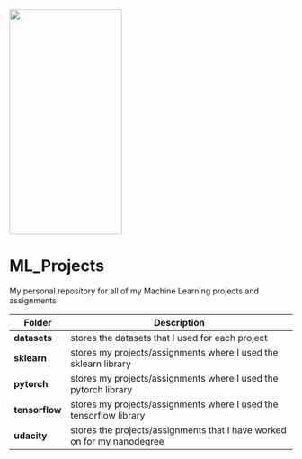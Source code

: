 <img src="https://camo.githubusercontent.com/..." data-canonical-src="https://raw.githubusercontent.com/jpzambranoleon/ML_projects/master/profile_picture.png" width="200" height="400" />

# ML_Projects
My personal repository for all of my Machine Learning projects and assignments

Folder | Description
------ | -----------
**datasets** | stores the datasets that I used for each project
**sklearn** | stores my projects/assignments where I used the sklearn library
**pytorch** | stores my projects/assignments where I used the pytorch library
**tensorflow** | stores my projects/assignments where I used the tensorflow library
**udacity** | stores the projects/assignments that I have worked on for my nanodegree


